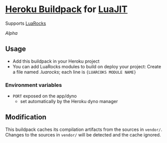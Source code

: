 [Heroku Buildpack](https://devcenter.heroku.com/articles/buildpacks) for [LuaJIT](https://luajit.org)
=========================
Supports [LuaRocks](http://luarocks.org)

_Alpha_

Usage
-----

* Add this buildpack in your Heroku project
* You can add LuaRocks modules to build on deploy your project:
  Create a file named *.luarocks*; each line is `{LUARCOKS MODULE NAME}`

### Environment variables

  * `PORT` exposed on the app/dyno
    * set automatically by the Heroku dyno manager

Modification
------------
This buildpack caches its compilation artifacts from the sources in `vendor/`. Changes to the sources in `vendor/` will be detected and the cache ignored.
